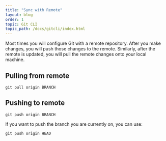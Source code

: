 ```yaml
---
title: "Sync with Remote"
layout: blog
order: 1
topic: Git CLI
topic_path: /docs/gitcli/index.html
---
```

Most times you will configure Git with a remote repository. After you make changes, you will push those changes to the remote. Similarly, after the remote is updated, you will pull the remote changes onto your local machine.

## Pulling from remote
```
git pull origin BRANCH
```

## Pushing to remote
```
git push origin BRANCH
```

If you want to push the branch you are currently on, you can use:
```
git push origin HEAD
```